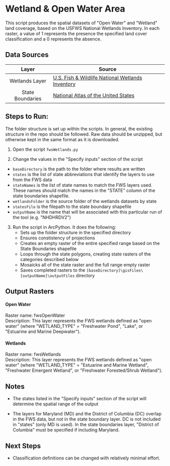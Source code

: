 Wetland & Open Water Area
=========================

This script produces the spatial datasets of "Open Water" and "Wetland" land 
coverage, based on the USFWS National Wetlands Inventory. In each raster, a 
value of 1 represents the presence the specified land cover classification and 
a 0 represents the absence.


## Data Sources
| Layer            | Source                                                                                                              | 
|:-----:           | ------                                                                                                              | 
| Wetlands Layer   | [U.S. Fish & Wildlife National Wetlands Inventory](http://www.fws.gov/wetlands/Data/Data-Download.html)             |
| State Boundaries | [National Atlas of the United States](http://dds.cr.usgs.gov/pub/data/nationalatlas/statesp010g.shp_nt00938.tar.gz) |

## Steps to Run:

The folder structure is set up within the scripts. In general, the existing 
structure in the repo should be followed. Raw data should be unzipped, but 
otherwise kept in the same format as it is downloaded.

1. Open the script `fwsWetlands.py`

2. Change the values in the "Specify inputs" section of the script
 - `baseDirectory` is the path to the folder where results are written
 - `states` is the list of state abbreviations that identify the layers to 
 use from the FWS data
 - `stateNames` is the list of state names to match the FWS layers used. These 
 names should match the names in the "STATE" column of the state boundaries 
 shapefile.
 - `wetlandsFolder` is the source folder of the wetlands datasets by state
 - `statesFile` is the filepath to the state boundary shapefile
 - `outputName` is the name that will be associated with this particular run of 
 the tool (e.g. "NHDHRDV2")
 
3. Run the script in ArcPython. It does the following:
   - Sets up the folder structure in the specified directory
   - Ensures constistency of projections
   - Creates an empty raster of the entire specified range based on the State 
   Boundaries shapefile
   - Loops through the state polygons, creating state rasters of the categories 
   described below
   - Mosaicks all of the state raster and the full range empty raster
   - Saves completed rasters to the 
   `[baseDirectory]\gisFiles\[outputName]\outputFiles` directory


## Output Rasters

#### Open Water 
Raster name: fwsOpenWater <br>
Description: This layer represents the FWS wetlands defined as "open water" (where 
"WETLAND_TYPE" = "Freshwater Pond", "Lake", or "Estuarine and Marine Deepwater").

#### Wetlands
Raster name: fwsWetlands <br>
Description: This layer represents the FWS wetlands defined as "open water" (where 
"WETLAND_TYPE" = "Estuarine and Marine Wetland", "Freshwater Emergent Wetland", or 
"Freshwater Forested/Shrub Wetland").

## Notes

- The states listed in the "Specify inputs" section of the script will determine 
the spatial range of the output

- The layers for Maryland (MD) and the District of Columbia (DC) overlap in the 
FWS data, but not in the state boundary layer. DC is not included in "states" 
(only MD is used). In the state boundaries layer, "District of Columbia" must 
be specified if including Maryland.

## Next Steps
- Classification definitions can be changed with relatively minimal effort. 
